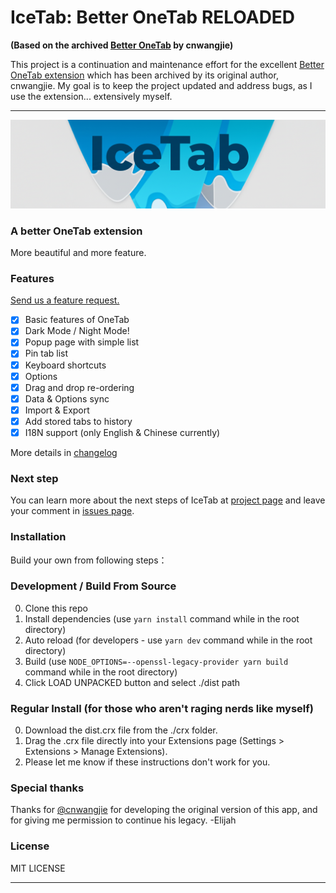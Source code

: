 # IceTab: Better OneTab **RELOADED**

**(Based on the archived [Better OneTab](https://github.com/cnwangjie/better-onetab) by cnwangjie)**

This project is a continuation and maintenance effort for the excellent [Better OneTab extension](https://github.com/cnwangjie/better-onetab) which has been archived by its original author, cnwangjie. My goal is to keep the project updated and address bugs, as I use the extension... extensively myself.

---

<p align="center">
  <img src="IceTab_banner.png">
</p>

<!-- <p align="center">
<a href="https://circleci.com/gh/cnwangjie/better-onetab"><img src="https://img.shields.io/circleci/project/github/cnwangjie/better-onetab/master.svg?style=flat-square" alt="CircleCI"></a>
<a href="https://chrome.google.com/webstore/detail/better-onetab/eookhngofldnbnidjlbkeecljkfpmfpg"><img src="https://img.shields.io/chrome-web-store/v/eookhngofldnbnidjlbkeecljkfpmfpg.svg?style=flat-square" alt="Chrome Web Store"></a>
<a href="https://addons.mozilla.org/firefox/addon/better-onetab/"><img src="https://img.shields.io/amo/v/better-onetab.svg?style=flat-square" alt="Mozilla Add-ons"></a>
<img src="https://img.shields.io/github/license/cnwangjie/better-onetab.svg?style=flat-square" alt="GitHub">
<img src="https://img.shields.io/github/last-commit/cnwangjie/better-onetab.svg?style=flat-square" alt="GitHub last commit">
<a href="https://gitter.im/better-onetab/Lobby?utm_source=badge&utm_medium=badge&utm_campaign=pr-badge&utm_content=badge"><img src="https://img.shields.io/gitter/room/better-onetab/Lobby.svg?style=flat-square" alt="Join the chat at https://gitter.im/better-onetab/Lobby"></a>
</p> -->

### A better OneTab extension

More beautiful and more feature.

### Features

[Send us a feature request.](https://github.com/elijahcommits/icetab/issues/new)

 - [x] Basic features of OneTab
 - [x] Dark Mode / Night Mode!
 - [x] Popup page with simple list
 - [x] Pin tab list
 - [x] Keyboard shortcuts
 - [x] Options
 - [x] Drag and drop re-ordering
 - [x] Data & Options sync
 - [x] Import & Export
 - [x] Add stored tabs to history
 - [x] I18N support (only English & Chinese currently)

More details in [changelog](CHANGELOG.md)

### Next step

You can learn more about the next steps of IceTab at [project page](https://github.com/elijahcommits/IceTab/projects/1) and leave your comment in [issues page](https://github.com/elijahcommits/better-onetab/issues).

### Installation

Build your own from following steps：

### Development / Build From Source

0. Clone this repo
0. Install dependencies (use `yarn install` command while in the root directory)
0. Auto reload (for developers - use `yarn dev` command while in the root directory)
0. Build (use `NODE_OPTIONS=--openssl-legacy-provider yarn build` command while in the root directory)
0. Click LOAD UNPACKED button and select ./dist path


### Regular Install (for those who aren't raging nerds like myself)

0. Download the dist.crx file from the ./crx folder.
0. Drag the .crx file directly into your Extensions page (Settings > Extensions > Manage Extensions).
0. Please let me know if these instructions don't work for you.

### Special thanks

Thanks for [@cnwangjie](https://github.com/cnwangjie/) for developing the original version of this app, and for giving me permission to continue his legacy. -Elijah

### License

MIT LICENSE

---

